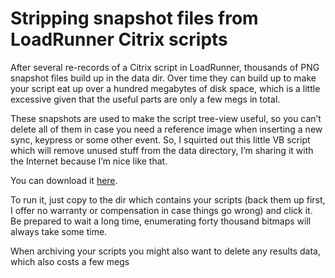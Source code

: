 # Stripping snapshot files from LoadRunner Citrix scripts

After several re-records of a Citrix script in LoadRunner, thousands of PNG
snapshot files build up in the data dir. Over time they can build up to make
your script eat up over a hundred megabytes of disk space, which is a little
excessive given that the useful parts are only a few megs in total.

These snapshots are used to make the script tree-view useful, so you can’t
delete all of them in case you need a reference image when inserting a new sync,
keypress or some other event. So, I squirted out this little VB script which
will remove unused stuff from the data directory, I’m sharing it with the
Internet because I’m nice like that.

You can download it
[here](/dev/vb/loadrunner-citrix/strip_loadrunner_citrix_script.vbs).

To run it, just copy to the dir which contains your scripts (back them up first,
I offer no warranty or compensation in case things go wrong) and click it. Be
prepared to wait a long time, enumerating forty thousand bitmaps will always
take some time.

When archiving your scripts you might also want to delete any results data,
which also costs a few megs

